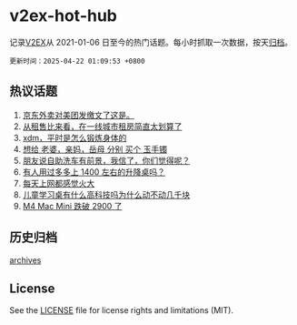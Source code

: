 # v2ex-hot-hub

 记录[V2EX](https://www.v2ex.com/)从 2021-01-06 日至今的热门话题。每小时抓取一次数据，按天[归档](archives)。

`更新时间：2025-04-22 01:09:53 +0800`

## 热议话题

1. [京东外卖对美团发缴文了这是。](https://www.v2ex.com/t/1126890)
1. [从租售比来看，在一线城市租房简直太划算了](https://www.v2ex.com/t/1126877)
1. [xdm，平时是怎么锻炼身体的](https://www.v2ex.com/t/1126889)
1. [想给 老婆，亲妈，岳母 分别 买个 玉手镯](https://www.v2ex.com/t/1126942)
1. [朋友说自助洗车有前景，我信了，你们觉得呢？](https://www.v2ex.com/t/1127028)
1. [有人用过多多上 1400 左右的升降桌吗？](https://www.v2ex.com/t/1126883)
1. [每天上网都感觉火大](https://www.v2ex.com/t/1126905)
1. [儿童学习桌有什么高科技吗为什么动不动几千块](https://www.v2ex.com/t/1126898)
1. [M4 Mac Mini 跌破 2900 了](https://www.v2ex.com/t/1126938)

## 历史归档

[archives](archives)

## License

See the [LICENSE](LICENSE) file for license rights and limitations (MIT).

